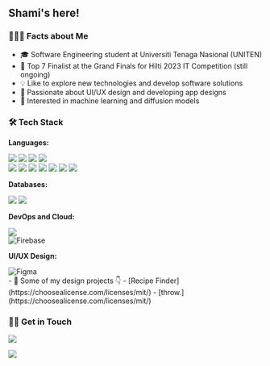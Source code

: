 
## Shami's here! 


### 👨🏻‍💻 Facts about Me


- 🎓 Software Engineering student at Universiti Tenaga Nasional (UNITEN)
- 🏅 Top 7 Finalist at the Grand Finals for Hilti 2023 IT Competition (still ongoing)
- 💡 Like to explore new technologies and develop software solutions
- 🎨 Passionate about UI/UX design and developing app designs
- 🧠 Interested in machine learning and diffusion models

### 🛠 Tech Stack

**Languages:**
<p>
<img src="https://img.shields.io/badge/Python-3776AB?style=for-the-badge&logo=python&logoColor=white">
<img src="https://img.shields.io/badge/JavaScript-323330?style=for-the-badge&logo=javascript&logoColor=F7DF1E">
<img src="https://img.shields.io/badge/HTML5-E34F26?style=for-the-badge&logo=html5&logoColor=white">
<img src="https://img.shields.io/badge/CSS3-1572B6?style=for-the-badge&logo=css3&logoColor=white"><br>
<img src="https://img.shields.io/badge/Java-ED8B00?style=for-the-badge&logo=java&logoColor=white">
<img src="https://img.shields.io/badge/PHP-777BB4?style=for-the-badge&logo=php&logoColor=white">
<img src="https://img.shields.io/badge/C-00599C?style=for-the-badge&logo=c&logoColor=white">
<img src="https://img.shields.io/badge/C%23-239120?style=for-the-badge&logo=c-sharp&logoColor=white">
<img src="https://img.shields.io/badge/C%2B%2B-00599C?style=for-the-badge&logo=c%2B%2B&logoColor=white">
<img src="https://img.shields.io/badge/Python-3776AB?style=for-the-badge&logo=python&logoColor=white">
<img src="https://img.shields.io/badge/Kotlin-7F52FF?style=for-the-badge&logo=kotlin&logoColor=white">
</p>




**Databases:**
<p>
<img src="https://img.shields.io/badge/MySQL-00000F?style=for-the-badge&logo=mysql&logoColor=white">

<img src="https://img.shields.io/badge/Microsoft%20SQL%20Server-CC2927?style=for-the-badge&logo=microsoft%20sql%20server&logoColor=white">
</p>

**DevOps and Cloud:**
<p>

<img src="https://img.shields.io/badge/Google_Cloud-4285F4?style=for-the-badge&logo=google-cloud&logoColor=white"><br>
<img alt="Firebase" src="https://img.shields.io/badge/firebase%20-%23039BE5.svg?&style=for-the-badge&logo=firebase"/>

</p>

**UI/UX Design:**
<p>
<img alt="Figma" src="https://img.shields.io/badge/Figma-F24E1E?style=for-the-badge&logo=figma&logoColor=white"/>
<br>
- 🎨 Some of my design projects 👇
  - [Recipe Finder](https://choosealicense.com/licenses/mit/)
  - [throw.](https://choosealicense.com/licenses/mit/)
</p>



### 🤝🏻 Get in Touch

<p>
<a href="https://linkedin.com/in/muhd-rahiman"><img src="https://img.shields.io/badge/LinkedIn-0077B5?style=for-the-badge&logo=linkedin&logoColor=white"></a>

<a href="mailto:mdrhmn99@gmail.com"><img src="https://img.shields.io/badge/Gmail-D14836?style=for-the-badge&logo=gmail&logoColor=white"></a>
</p>
